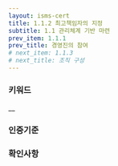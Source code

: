 ```yaml
---
layout: isms-cert
title: 1.1.2 최고책임자의 지정
subtitle: 1.1 관리체계 기반 마련
prev_item: 1.1.1
prev_title: 경영진의 참여
# next_item: 1.1.3
# next_title: 조직 구성
---
```


### 키워드  
__  


### 인증기준  



### 확인사항


